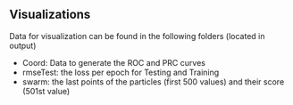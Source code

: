 ## Visualizations

Data for visualization can be found in the following folders (located in output)

* Coord: Data to generate the ROC and PRC curves
* rmseTest: the loss per epoch for Testing and Training
* swarm: the last points of the particles (first 500 values) and their score (501st value)

